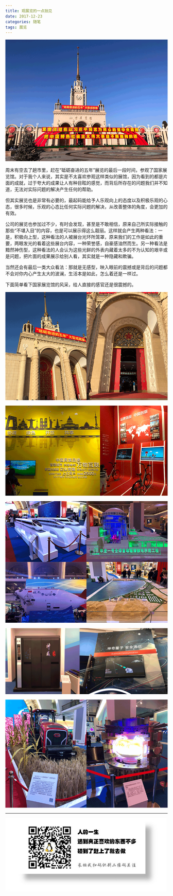 ```yaml
---
title: 观展览的一点拙见
date: 2017-12-23
categories: 随笔
tags: 展览
---
```


![](/image/life/6502557339172733453.png)

周末有空去了趟市里，赶在“砥砺奋进的五年”展览的最后一段时间，参观了国家展览馆。对于我个人来说，其实是不太喜欢参观这样类似的展馆，因为看到的都是片面的成就，过于夸大的成果让人有种目眩的感觉，而背后所存在的问题我们并不知道，无法对实际问题的解决产生任何的帮助。

但其实展览也是非常有必要的，最起码能给予人乐观向上的态度以及积极乐观的心态，很多时候，乐观的心态比任何实际问题的解决，从改善整体的角度，会更加的有效。

公司的展览也参加过不少，有时会发现，甚至是不敢相信，原来自己所实际接触的那些“不堪入目”的内容，也是可以展示得这么靓丽。这样就会产生两种看法：一是，积极向上型，这种看法的人被展台光环所笼罩，原来我们的工作是如此的重要，两眼发光的看着这些展台内容，一种荣誉感，自豪感油然而生。另一种看法是黯然神伤型，这种看法的人会认为这些光鲜的外表内藏着太多的不为认知的艰辛或是问题，把片面的成果展示给别人看，其实就是一种隐藏和欺骗。

当然还会有最后一类大众看法：那就是无感型，映入眼前的震撼或是背后的问题都不会对你内心产生太大的波澜，生活本是如此，怎么着还是一样过。

下面简单看下国家展览馆的风采，给人直接的感官还是很震撼的。

![入口](/image/life/6501.png)

![共享单车：ofo和摩拜](/image/life/6502.png)

![高铁&核电](/image/life/6503.png)

![计算机](/image/life/6504.png)

![东方红&核试验堆](/image/life/6505.png)

- - -
![](/image/weixin.jpg)